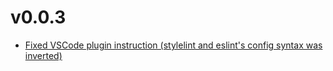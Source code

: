 # v0.0.3

- [Fixed VSCode plugin instruction (stylelint and eslint's config syntax was inverted)](/docs/env/vscode)
